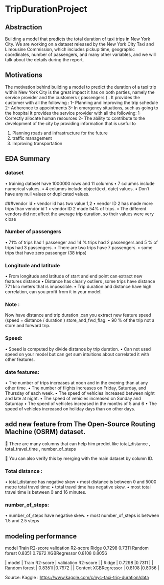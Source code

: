# TripDurationProject
## Abstraction
Building a model that predicts the total duration of taxi trips in New York City. We are working on a dataset released by the New York City Taxi and Limousine Commission, which includes pickup time, geographic coordinates, number of passengers, and many other variables, and we will talk about the details during the report.

## Motivations
The motivation behind building a model to predict the duration of a taxi trip within New York City is the great impact it has on both parties, namely the service provider and the customers   (  passengers  ) .
It provides the customer with all the following : 
1- Planning and improving the trip schedule
2- Adherence to appointments
3- In emergency situations, such as going to the hospital
It provides the service provider with all the following: 
1- Correctly allocate human resources
2- The ability to contribute to the development of the city by providing information that is useful to
1)	Planning roads and infrastructure for the future
2)	traffic management
3)	Improving transportation
   
## EDA Summary
   ### dataset
•	training dataset have 1000000 rows and 11 columns
•	7 columns include numerical values.
•	4 columns include object(text, date) values. 
•	Don’t have any null values or duplicated values.



###vendor id 
•	vendor id has two value 1,2
•	vendor ID 2 has made more trips than  vendor id 1
•	vendor ID 2 made 54% of trips.
•	The different vendors did not affect the average trip duration, so their values were very close

### Number of passengers 
•	71% of  trips had 1 passenger and 14 % trips  had 2 passengers and 5 % of  trips had 3 passengers.
•	There are two trips have 7 passengers.
•	 some trips that have zero passenger (38 trips)

### Longitude and latitude 
•	From longitude and latitude of start and end point can
extract new features distance
•	Distance has clearly outliers ,some trips have distance 771 kilo meters that is impossible. 
•	Trip duration and distance have high correlation, can you profit from it in your model.
### Note :
 Now have distance and trip duration ,can you extract new                                                                                            feature speed (speed = distance / duration )
store_and_fwd_flag:
•	90 %  of the trip not a store and forward trip.


### Speed:
•	Speed is computed by divide distance by trip duration. 
•	Can not used speed on your model but can get sum intuitions about correlated it with other features.


### date features:
•	The number of trips increases at noon and in the evening than at any other time.
•	The number of flights increases on Friday, Saturday, and         Thursday of each week.
•	The speed of vehicles increased between night and late at              night.
•	    The speed of vehicles increased on Sunday and Saturday
•	    The speed of vehicles increased in the months of 5 and 6
•	 The speed of vehicles increased on holiday days than on   other days.


## add new feature from The Open-Source Routing Machine (OSRM) dataset.
	There are many columns that can help him predict like total_distance , total_travel_time , number_of_steps 

	 You can also verify this by merging with the main dataset by column ID.


### Total distance :
•	total_distance has negative skew
•	most distance is between 0 and 5000 metre
        total travel time:
•	total travel time has negative skew.
•	most total travel time is between 0 and 16 minutes.
### number_of_steps:
•	number_of_steps have negative skew.
•	most number_of_steps is between 1.5 and 2.5 steps

## modeling performance 
model	               Train R2-score	       validation R2-score
Ridge	                   0.7298               	   0.7311
Random forest	           0.8351	                   0.7972
XGBRegressor	          0.8108	                   0.8056

| model  | Train R2-score | validation R2-score |
| Ridge | 0.7298 |0.7311 |
| Random forest	  | 0.8351l  |0.7972 |
| Content XGBRegressor  | 0.8108  |0.8056 |

Source:
Kaggle : https://www.kaggle.com/c/nyc-taxi-trip-duration/data

